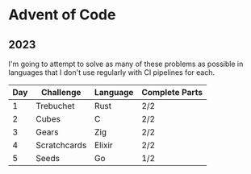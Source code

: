 # Advent of Code

## 2023

I'm going to attempt to solve as many of these problems as possible in languages that I don't use regularly with CI pipelines for each.

| Day | Challenge | Language | Complete Parts |
| --- | --- | --- | --- |
| 1 | Trebuchet| Rust | 2/2 |
| 2 | Cubes | C | 2/2 |
| 3 | Gears | Zig | 2/2 |
| 4 | Scratchcards | Elixir | 2/2 | 
| 5 | Seeds | Go | 1/2 |

